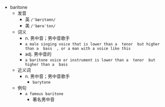 - baritone
  - 发音
    - 英 `/'bærɪtəʊn/`
    - 美 `/'bærə'ton/`
  - 词义
    - n. 男中音；男中音歌手
    - `a male singing voice that is lower than a  tenor  but higher than a  bass  , or a man with a voice like this`
    - adj. 男中音的
    - `a baritone voice or instrument is lower than a  tenor  but higher than a  bass `
  - 近义词
    - n. 男中音；男中音歌手
      - `barytone`
  - 例句
    - `a famous baritone`
      - 著名男中音

